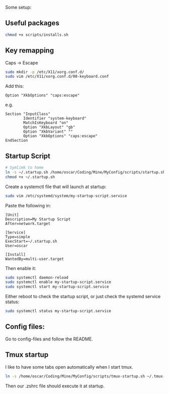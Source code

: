 Some setup:

## Useful packages
```bash
chmod +x scripts/installs.sh
```

## Key remapping
Caps -> Escape
```bash
sudo mkdir -p /etc/X11/xorg.conf.d/
sudo vim /etc/X11/xorg.conf.d/00-keyboard.conf
```
Add this:
```
Option "XkbOptions" "caps:escape"
```
e.g.
```
Section "InputClass"
        Identifier "system-keyboard"
        MatchIsKeyboard "on"
        Option "XkbLayout" "gb"
        Option "XkbVariant" ""
        Option "XkbOptions" "caps:escape"
EndSection
```

## Startup Script
```bash
# Symlimk to home
ln -s ~/.startup.sh /home/oscar/Coding/Mine/MyConfig/scripts/startup.sh
chmod +x ~/.startup.sh
```
Create a systemctl file that will launch at startup:
```bash
sudo vim /etc/systemd/system/my-startup-script.service
```
Paste the following in:
```
[Unit]
Description=My Startup Script
After=network.target

[Service]
Type=simple
ExecStart=~/.startup.sh
User=oscar

[Install]
WantedBy=multi-user.target
```
Then enable it:
```bash
sudo systemctl daemon-reload    
sudo systemctl enable my-startup-script.service
sudo systemctl start my-startup-script.service
```
Either reboot to check the startup script, or just check the systemd service status:
```bash
sudo systemctl status my-startup-script.service
```

## Config files:
Go to config-files and follow the README.

## Tmux startup
I like to have some tabs open automatically when I start tmux.
```bash
ln -s /home/oscar/Coding/Mine/MyConfig/scripts/tmux-startup.sh ~/.tmux-startup.sh
```
Then our .zshrc file should execute it at startup.
